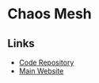 # Chaos Mesh

## Links

- [Code Repository](https://github.com/chaos-mesh/chaos-mesh)
- [Main Website](https://chaos-mesh.org/)

